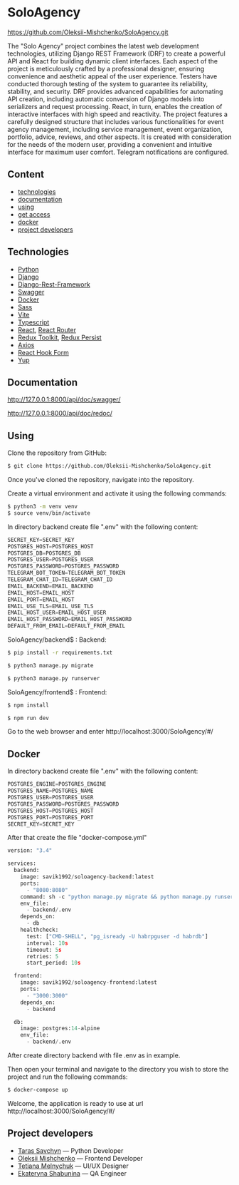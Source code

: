 # SoloAgency

https://github.com/Oleksii-Mishchenko/SoloAgency.git


The "Solo Agency" project combines the latest web development technologies, 
utilizing Django REST Framework (DRF) to create a powerful API and React for building 
dynamic client interfaces. Each aspect of the project is meticulously 
crafted by a professional designer, ensuring convenience and aesthetic 
appeal of the user experience. Testers have conducted thorough testing 
of the system to guarantee its reliability, stability, and security. 
DRF provides advanced capabilities for automating API creation, 
including automatic conversion of Django models into serializers and request processing. 
React, in turn, enables the creation of interactive interfaces with high speed and reactivity. 
The project features a carefully designed structure that includes various functionalities 
for event agency management, including service management, event organization, portfolio, 
advice, reviews, and other aspects. It is created with consideration for the needs of the modern user, 
providing a convenient and intuitive interface for maximum user comfort.
Telegram notifications are configured.


## Content
- [technologies](#technologies)
- [documentation](#documentation)
- [using](#using)
- [get access](#using)
- [docker](#docker)
- [project developers](#project-developers)

## Technologies
- [Python](https://www.python.org/)
- [Django](https://www.djangoproject.com/)
- [Django-Rest-Framework](https://www.django-rest-framework.org/)
- [Swagger](https://swagger.io/)
- [Docker](https://www.docker.com/)
- [Sass](https://sass-lang.com/)
- [Vite](https://vitejs.dev/)
- [Typescript](https://www.typescriptlang.org/)
- [React](https://react.dev/), [React Router](https://reactrouter.com/en/main)
- [Redux Toolkit](https://redux-toolkit.js.org/), [Redux Persist](https://github.com/rt2zz/redux-persist)
- [Axios](https://axios-http.com/)
- [React Hook Form](https://react-hook-form.com/)
- [Yup](https://github.com/jquense/yup)

## Documentation
http://127.0.0.1:8000/api/doc/swagger/

http://127.0.0.1:8000/api/doc/redoc/

## Using
Clone the repository from GitHub:
```sh
$ git clone https://github.com/Oleksii-Mishchenko/SoloAgency.git
```
Once you've cloned the repository, navigate into the repository.

Create a virtual environment and activate it using the following commands:
```sh
$ python3 -m venv venv
$ source venv/bin/activate
```

In directory backend create file ".env" with the following content:
```python
SECRET_KEY=SECRET_KEY
POSTGRES_HOST=POSTGRES_HOST
POSTGRES_DB=POSTGRES_DB
POSTGRES_USER=POSTGRES_USER
POSTGRES_PASSWORD=POSTGRES_PASSWORD
TELEGRAM_BOT_TOKEN=TELEGRAM_BOT_TOKEN
TELEGRAM_CHAT_ID=TELEGRAM_CHAT_ID
EMAIL_BACKEND=EMAIL_BACKEND
EMAIL_HOST=EMAIL_HOST
EMAIL_PORT=EMAIL_HOST
EMAIL_USE_TLS=EMAIL_USE_TLS
EMAIL_HOST_USER=EMAIL_HOST_USER
EMAIL_HOST_PASSWORD=EMAIL_HOST_PASSWORD
DEFAULT_FROM_EMAIL=DEFAULT_FROM_EMAIL
```
SoloAgency/backend$ :
Backend:

```sh
$ pip install -r requirements.txt
```

```sh
$ python3 manage.py migrate
```

```sh
$ python3 manage.py runserver
```

SoloAgency/frontend$ :
Frontend:


```sh
$ npm install
```

```sh
$ npm run dev
```

Go to the web browser and enter http://localhost:3000/SoloAgency/#/


## Docker
In directory backend create file ".env" with the following content:
```python
POSTGRES_ENGINE=POSTGRES_ENGINE
POSTGRES_NAME=POSTGRES_NAME
POSTGRES_USER=POSTGRES_USER
POSTGRES_PASSWORD=POSTGRES_PASSWORD
POSTGRES_HOST=POSTGRES_HOST
POSTGRES_PORT=POSTGRES_PORT
SECRET_KEY=SECRET_KEY
```
After that create the file "docker-compose.yml"
```python
version: "3.4"

services:
  backend:
    image: savik1992/soloagency-backend:latest
    ports:
      - "8080:8080"
    command: sh -c "python manage.py migrate && python manage.py runserver 0.0.0.0:8080"
    env_file:
      - backend/.env
    depends_on:
      - db
    healthcheck:
      test: ["CMD-SHELL", "pg_isready -U habrpguser -d habrdb"]
      interval: 10s
      timeout: 5s
      retries: 5
      start_period: 10s

  frontend:
    image: savik1992/soloagency-frontend:latest
    ports:
      - "3000:3000"
    depends_on:
      - backend

  db:
    image: postgres:14-alpine
    env_file:
      - backend/.env
```
After create directory backend with file .env as in example.

Then open your terminal and navigate to the directory you wish to store the project and run the following commands:
```sh
$ docker-compose up
```
Welcome, the application is ready to use at url http://localhost:3000/SoloAgency/#/

## Project developers

- [Taras Savchyn](https://www.linkedin.com/in/taras-savchyn-ba2705261/) — Python Developer
- [Oleksii Mishchenko](https://www.linkedin.com/in/oleksii-mishchenko-1b1158246/) — Frontend Developer
- [Tetiana Melnychuk](https://www.linkedin.com/in/tetiana-melnychuk-51b8a3278/) — UI/UX Designer
- [Ekateryna Shabunina](https://www.linkedin.com/in/ekateryna-shabunina-02732b256/) — QA Engineer

